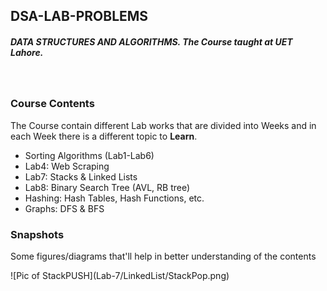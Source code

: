 <h2>DSA-LAB-PROBLEMS</h2>
<h5>DATA STRUCTURES AND ALGORITHMS. The Course taught at UET Lahore.</h5>
<br>
<h3>Course Contents</h3>
<p>The Course contain different Lab works that are divided into Weeks and in each Week there is a different topic to <strong>Learn</strong>.</p>
<ul>
  <li>
    Sorting Algorithms (Lab1-Lab6)
  </li>
  <li>
    Lab4: Web Scraping
  </li>
  <li>
    Lab7: Stacks & Linked Lists
  </li>
  <li>
    Lab8: Binary Search Tree (AVL, RB tree)
  </li>
  <li>
    Hashing: Hash Tables, Hash Functions, etc.
  </li>
  <li>
    Graphs: DFS & BFS
  </li>
</ul>
<h3>Snapshots</h3>
<p>Some figures/diagrams that'll help in better understanding of the contents </p>
![Pic of StackPUSH](Lab-7/LinkedList/StackPop.png)




